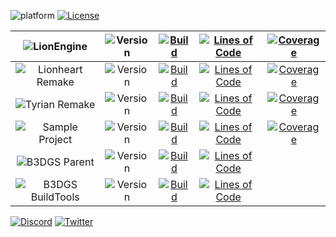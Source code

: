 ![platform](https://img.shields.io/badge/platform-windows%20%7C%20linux%20%7C%20android%20%7C%20macos-lightgrey) [![License](https://img.shields.io/badge/license-GPL%20v3-blue.svg)](https://www.gnu.org/licenses/gpl-3.0)

| ![LionEngine](https://github.com/b3dgs/lionengine) | ![Version](https://img.shields.io/badge/version-10.0.0%20SNAPSHOT-green.svg) | [![Build](https://github.com/b3dgs/lionengine/actions/workflows/build.yml/badge.svg?branch=master)](https://github.com/b3dgs/lionengine/actions/workflows/build.yml) | [![Lines of Code](https://sonarcloud.io/api/project_badges/measure?project=b3dgs_lionengine&metric=ncloc)](https://sonarcloud.io/summary/new_code?id=b3dgs_lionengine) | [![Coverage](https://sonarcloud.io/api/project_badges/measure?project=b3dgs_lionengine&metric=coverage)](https://sonarcloud.io/summary/new_code?id=b3dgs_lionengine) |
| :---: | :---: | :---: | :---: | :---: |
| ![Lionheart Remake](https://github.com/b3dgs/lionheart-remake) | ![Version](https://img.shields.io/badge/version-1.4.0%20SNAPSHOT-green.svg) | [![Build](https://github.com/b3dgs/lionheart-remake/actions/workflows/build.yml/badge.svg?branch=master)](https://github.com/b3dgs/lionheart-remake/actions/workflows/build.yml) | [![Lines of Code](https://sonarcloud.io/api/project_badges/measure?project=b3dgs_lionheart-remake&metric=ncloc)](https://sonarcloud.io/summary/new_code?id=b3dgs_lionheart-remake) | [![Coverage](https://sonarcloud.io/api/project_badges/measure?project=b3dgs_lionheart-remake&metric=coverage)](https://sonarcloud.io/summary/new_code?id=b3dgs_lionheart-remake) |
| ![Tyrian Remake](https://github.com/b3dgs/tyrian-remake) | ![Version](https://img.shields.io/badge/version-0.4.1%20SNAPSHOT-green.svg) | [![Build](https://github.com/b3dgs/tyrian-remake/actions/workflows/build.yml/badge.svg?branch=master)](https://github.com/b3dgs/tyrian-remake/actions/workflows/build.yml) | [![Lines of Code](https://sonarcloud.io/api/project_badges/measure?project=b3dgs_tyrian-remake&metric=ncloc)](https://sonarcloud.io/summary/new_code?id=b3dgs_tyrian-remake) | [![Coverage](https://sonarcloud.io/api/project_badges/measure?project=b3dgs_tyrian-remake&metric=coverage)](https://sonarcloud.io/summary/new_code?id=b3dgs_tyrian-remake) |
| ![Sample Project](https://github.com/b3dgs/sample-project) | ![Version](https://img.shields.io/badge/version-1.0.0%20SNAPSHOT-green.svg) | [![Build](https://github.com/b3dgs/sample-project/actions/workflows/build.yml/badge.svg?branch=master)](https://github.com/b3dgs/sample-project/actions/workflows/build.yml) | [![Lines of Code](https://sonarcloud.io/api/project_badges/measure?project=b3dgs_sample-project&metric=ncloc)](https://sonarcloud.io/summary/new_code?id=b3dgs_sample-project) | [![Coverage](https://sonarcloud.io/api/project_badges/measure?project=b3dgs_sample-project&metric=coverage)](https://sonarcloud.io/summary/new_code?id=b3dgs_sample-project) |
| ![B3DGS Parent](https://github.com/b3dgs/b3dgs-parent) | ![Version](https://img.shields.io/badge/version-2.0.0%20SNAPSHOT-green.svg) | [![Build](https://github.com/b3dgs/b3dgs-parent/actions/workflows/deploy.yml/badge.svg?branch=master)](https://github.com/b3dgs/b3dgs-parent/actions/workflows/build.yml) | [![Lines of Code](https://sonarcloud.io/api/project_badges/measure?project=b3dgs_b3dgs-parent&metric=ncloc)](https://sonarcloud.io/summary/new_code?id=b3dgs_b3dgs-parent) |  |
| ![B3DGS BuildTools](https://github.com/b3dgs/b3dgs-buildtools) | ![Version](https://img.shields.io/badge/version-2.0.0%20SNAPSHOT-green.svg) | [![Build](https://github.com/b3dgs/b3dgs-buildtools/actions/workflows/deploy.yml/badge.svg?branch=master)](https://github.com/b3dgs/b3dgs-buildtools/actions/workflows/build.yml) | [![Lines of Code](https://sonarcloud.io/api/project_badges/measure?project=b3dgs_b3dgs-buildtools&metric=ncloc)](https://sonarcloud.io/summary/new_code?id=b3dgs_b3dgs-buildtools) |  |

[![Discord](https://img.shields.io/badge/Discord-7289DA?style=for-the-badge&logo=discord&logoColor=white)](https://discord.gg/sNangenE6M) [![Twitter](https://img.shields.io/badge/Twitter-1DA1F2?style=for-the-badge&logo=twitter&logoColor=white)](https://twitter.com/b3dgs)
